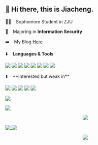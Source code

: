 ## 👋 Hi there, this is Jiacheng.

🧑‍🎓 &ensp; Sophomore Student in ZJU

📖 &ensp; Majoring in **Information Security**

➡️ &ensp; My Blog [Here](http://unicocn.github.io)

⬇️ &ensp; **Languages & Tools**
<p></p>
<span > <img src="https://img.shields.io/badge/-C-pink?style=flat-square&logo=c&logoColor=white" /> <img src="https://img.shields.io/badge/-C++-E34F26?style=flat-square&logo=cplusplus&logoColor=white" /> <img src="https://img.shields.io/badge/-Java-1572B6?style=flat-square&logo=java" /> <img src="https://img.shields.io/badge/-Python-oringe?style=flat-square&logo=python" /> <img src="https://img.shields.io/badge/-Qt-red?style=flat-square&logo=qt" /> <img src="https://img.shields.io/badge/-ROS-pink?style=flat-square&logo=ros&logoColor=white" /> <img src="https://img.shields.io/badge/-Latex-blue?style=flat-square&logo=latex&logoColor=white" /> <img src="https://img.shields.io/badge/-Markdown-purple?style=flat-square&logo=markdown&logoColor=white" /> </span>
<p></p>
⬇️ &ensp; **Interested but weak in**
<p></p>
<span >  <img src="https://img.shields.io/badge/-Shell-pink?style=flat-square&logo=shell&logoColor=white" /> <img src="https://img.shields.io/badge/-HTML5-E34F26?style=flat-square&logo=html5&logoColor=white" /> <img src="https://img.shields.io/badge/-CSS3-1572B6?style=flat-square&logo=css3" /> <img src="https://img.shields.io/badge/-JavaScript-oringe?style=flat-square&logo=javascript" /> <img src="https://img.shields.io/badge/-Cmake-black?style=flat-square&logo=cmake&logoColor=white" /> </span>
<p></p>
<a href="https://github.com/anuraghazra/github-readme-stats">
  <img align="center" src="https://github-readme-stats.vercel.app/api/top-langs/?username=UnicoCN&layout=compact" />
</a>
<p></p>
<a href="https://github.com/anuraghazra/github-readme-stats">
  <img align="center" src="https://github-readme-stats.vercel.app/api?username=UnicoCN&show_icons=true&theme=merko" />
</a>
<p></p>
<div align="center"> <img src="https://activity-graph.herokuapp.com/graph?username=UnicoCN&theme=xcode" /> </div>

<p></p>
<a href="https://github.com/UnicoCN/OOP_MUD_Game">
  <img align="center" src="https://github-readme-stats.vercel.app/api/pin/?username=UnicoCN&repo=OOP_MUD_Game" />
</a>
<a href="https://github.com/UnicoCN/unicocn.github.io">
  <img align="center" src="https://github-readme-stats.vercel.app/api/pin/?username=UnicoCN&repo=unicocn.github.io" />
</a>
<p></p>

<div align="center"> <img src="https://visitor-badge.glitch.me/badge?page_id=UnicoCN" /> </div>

